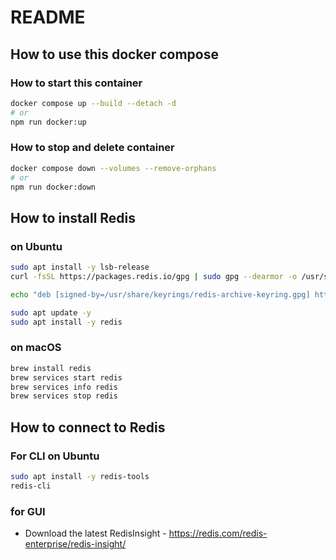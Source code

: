 # README

## How to use this docker compose

### How to start this container

```bash
docker compose up --build --detach -d
# or
npm run docker:up
```

### How to stop and delete container

```bash
docker compose down --volumes --remove-orphans
# or
npm run docker:down
```

## How to install Redis

### on Ubuntu

```bash
sudo apt install -y lsb-release
curl -fsSL https://packages.redis.io/gpg | sudo gpg --dearmor -o /usr/share/keyrings/redis-archive-keyring.gpg

echo "deb [signed-by=/usr/share/keyrings/redis-archive-keyring.gpg] https://packages.redis.io/deb $(lsb_release -cs) main" | sudo tee /etc/apt/sources.list.d/redis.list

sudo apt update -y
sudo apt install -y redis
```

### on macOS

```bash
brew install redis
brew services start redis
brew services info redis
brew services stop redis
```

## How to connect to Redis

### For CLI on Ubuntu

```bash
sudo apt install -y redis-tools
redis-cli
```

### for GUI

- Download the latest RedisInsight - <https://redis.com/redis-enterprise/redis-insight/>
